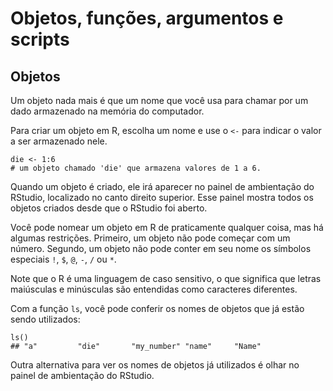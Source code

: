 # Objetos, funções, argumentos e scripts

## Objetos

Um objeto nada mais é que um nome que você usa para chamar por um dado armazenado na memória do computador.

Para criar um objeto em R, escolha um nome e use o `<-` para indicar o valor a ser armazenado nele.

```
die <- 1:6
# um objeto chamado 'die' que armazena valores de 1 a 6.
```

Quando um objeto é criado, ele irá aparecer no painel de ambientação do RStudio, localizado no canto direito superior. Esse painel mostra todos os objetos criados desde que o RStudio foi aberto.

Você pode nomear um objeto em R de praticamente qualquer coisa, mas há algumas restrições. Primeiro, um objeto não pode começar com um número. Segundo, um objeto não pode conter em seu nome os símbolos especiais `!`, `$`, `@`, `-`, `/` ou `*`.

Note que o R é uma linguagem de caso sensitivo, o que significa que letras maiúsculas e minúsculas são entendidas como caracteres diferentes.

Com a função `ls`, você pode conferir os nomes de objetos que já estão sendo utilizados:

```
ls()
## "a"         "die"       "my_number" "name"     "Name"
```

Outra alternativa para ver os nomes de objetos já utilizados é olhar no painel de ambientação do RStudio.

